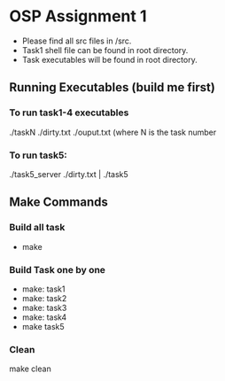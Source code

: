 # OSP Assignment 1
- Please find all src files in /src.
- Task1 shell file can be found in root directory.
- Task executables will be found in root directory.
## Running Executables (build me first)
### To run task1-4 executables
./taskN ./dirty.txt ./ouput.txt (where N is the task number
### To run task5:
./task5_server ./dirty.txt | ./task5

## Make Commands
### Build all task
- make
### Build Task one by one
- make: task1
- make: task2
- make: task3
- make: task4
- make task5
### Clean
make clean
